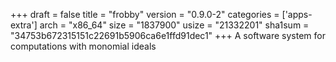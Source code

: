 +++
draft = false
title = "frobby"
version = "0.9.0-2"
categories = ['apps-extra']
arch = "x86_64"
size = "1837900"
usize = "21332201"
sha1sum = "34753b672315151c22691b5906ca6e1ffd91dec1"
+++
A software system for computations with monomial ideals